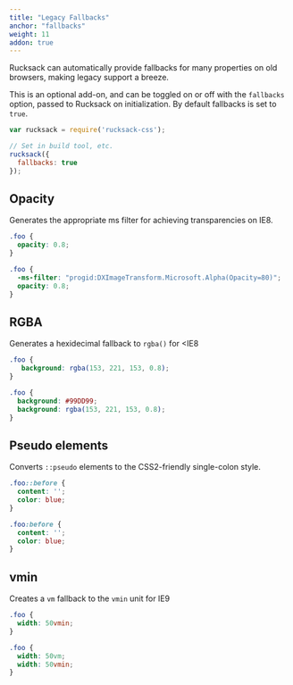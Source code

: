 ```yaml
---
title: "Legacy Fallbacks"
anchor: "fallbacks"
weight: 11
addon: true
---
```

Rucksack can automatically provide fallbacks for many properties on old browsers, making legacy support a breeze.

This is an optional add-on, and can be toggled on or off with the `fallbacks` option, passed to Rucksack on initialization. By default fallbacks is set to `true`.

```javascript
var rucksack = require('rucksack-css');

// Set in build tool, etc.
rucksack({
  fallbacks: true
});
```


## Opacity
Generates the appropriate ms filter for achieving transparencies on IE8.

```css
.foo {
  opacity: 0.8;
}
```
```css
.foo {
  -ms-filter: "progid:DXImageTransform.Microsoft.Alpha(Opacity=80)";
  opacity: 0.8;
}
```

## RGBA
Generates a hexidecimal fallback to `rgba()` for <IE8

```css
.foo {
   background: rgba(153, 221, 153, 0.8);
}
```
```css
.foo {
  background: #99DD99;
  background: rgba(153, 221, 153, 0.8);
}
```

## Pseudo elements
Converts `::pseudo` elements to the CSS2-friendly single-colon style.

```css
.foo::before {
  content: '';
  color: blue;
}
```
```css
.foo:before {
  content: '';
  color: blue;
}
```

## vmin
Creates a `vm` fallback to the `vmin` unit for IE9

```css
.foo {
  width: 50vmin;
}
```
```css
.foo {
  width: 50vm;
  width: 50vmin;
}
```
